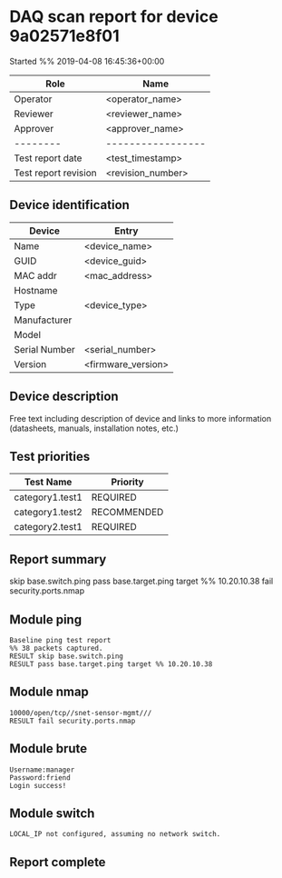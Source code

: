 # DAQ scan report for device 9a02571e8f01
Started %% 2019-04-08 16:45:36+00:00

|  Role  |      Name       |
|--------|-----------------|
|Operator| <operator_name> |
|Reviewer| <reviewer_name> |
|Approver| <approver_name> |
|--------|-----------------|
|Test report date    | <test_timestamp>  |
|Test report revision| <revision_number> |

## Device identification

| Device        | Entry              |
|---------------|--------------------|
| Name          | <device_name>      |
| GUID          | <device_guid>      |
| MAC addr      | <mac_address>      |
| Hostname      | <hostname>         |
| Type          | <device_type>      |
| Manufacturer  | <manufacturer>     |
| Model         | <model>            |
| Serial Number | <serial_number>    |
| Version       | <firmware_version> |

## Device description

Free text including description of device and links to more information
(datasheets, manuals, installation notes, etc.)

## Test priorities

| Test Name       | Priority    |
|-----------------|-------------|
| category1.test1 | REQUIRED    |
| category1.test2 | RECOMMENDED |
| category2.test1 | REQUIRED    |

## Report summary

skip base.switch.ping
pass base.target.ping target %% 10.20.10.38
fail security.ports.nmap

## Module ping

```
Baseline ping test report
%% 38 packets captured.
RESULT skip base.switch.ping
RESULT pass base.target.ping target %% 10.20.10.38
```

## Module nmap

```
10000/open/tcp//snet-sensor-mgmt///
RESULT fail security.ports.nmap
```

## Module brute

```
Username:manager
Password:friend
Login success!
```

## Module switch

```
LOCAL_IP not configured, assuming no network switch.
```

## Report complete


